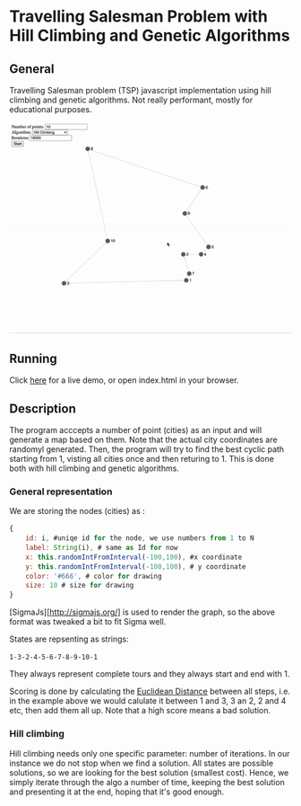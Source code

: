 # Travelling Salesman Problem with Hill Climbing and Genetic Algorithms

## General

Travelling Salesman problem (TSP) javascript implementation using hill climbing and genetic algorithms. Not really performant, mostly for educational purposes.

![demo](https://github.com/pgrigoruta/tsp-hillclimb-ga/blob/main/demo.gif?raw=true)


## Running

Click [here](https://pgrigoruta.github.io/tsp-hillclimb-ga/) for a live demo, or open index.html in your browser.

## Description

The program acccepts a number of point (cities) as an input and will generate a map based on them. Note that the actual city coordinates are randomyl generated. Then, the program will try to find the best cyclic path starting from 1, visting all cities once and then returing to 1. This is done both with hill climbing and genetic algorithms.

### General representation

We are storing the nodes (cities) as :

```javascript
{
    id: i, #uniqe id for the node, we use numbers from 1 to N 
    label: String(i), # same as Id for now
    x: this.randomIntFromInterval(-100,100), #x coordinate
    y: this.randomIntFromInterval(-100,100), # y coordinate
    color: '#666', # color for drawing
    size: 10 # size for drawing
}
```

[SigmaJs][http://sigmajs.org/] is used to render the graph, so the above format was tweaked a bit to fit Sigma well.

States are repsenting as strings:

```1-3-2-4-5-6-7-8-9-10-1```

They always represent complete tours and they always start and end with 1. 

Scoring is done by calculating the [Euclidean Distance](https://en.wikipedia.org/wiki/Euclidean_distance) between all steps, i.e. in the example above we would calulate it between 1 and 3, 3 an 2, 2 and 4 etc, then add them all up. Note that a high score means a bad solution.

### Hill climbing

Hill climbing needs only one specific parameter: number of iterations. In our instance we do not stop when we find a solution. All states are possible solutions, so we are looking for the best solution (smallest cost). Hence, we simply iterate through the algo a number of time, keeping the best solution and presenting it at the end, hoping that it's good enough.
